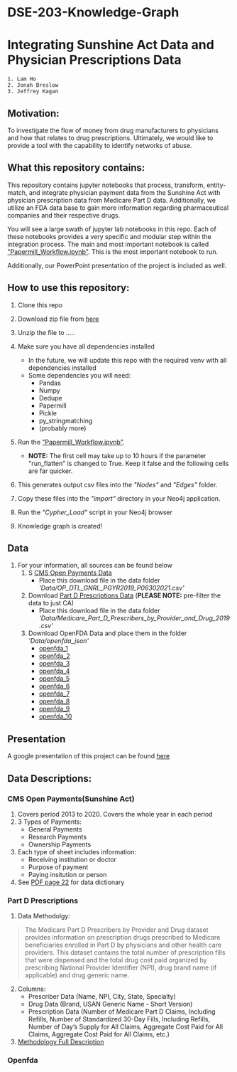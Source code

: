 # DSE-203-Knowledge-Graph
# Integrating Sunshine Act Data and Physician Prescriptions Data
    1. Lam Ho
    2. Jonah Breslow
    3. Jeffrey Kagan
    
## Motivation:
To investigate the flow of money from drug manufacturers to physicians and how that relates to drug prescriptions. Ultimately, we would like to provide a tool with the capability to identify networks of abuse.

## What this repository contains:
This repository contains jupyter notebooks that process, transform, entity-match, and integrate physician payment data from the Sunshine Act with physician prescription data from Medicare Part D data. Additionally, we utilize an FDA data base to gain more information regarding pharmaceutical companies and their respective drugs.

You will see a large swath of jupyter lab notebooks in this repo. Each of these notebooks provides a very specific and modular step within the integration process. The main and most important notebook is called ["Papermill_Workflow.ipynb"](https://github.com/JonahBreslow/DSE-203-Knowledge-Graph/blob/main/Papermill_Workflow.ipynb). This is the most important notebook to run.

Additionally, our PowerPoint presentation of the project is included as well.

## How to use this repository:
1. Clone this repo
2. Download zip file from [here]()
3. Unzip the file to .....
    
6. Make sure you have all dependencies installed
   - In the future, we will update this repo with the required venv with all dependencies installed
   - Some dependencies you will need:
      - Pandas
      - Numpy
      - Dedupe
      - Papermill
      - Pickle
      - py_stringmatching
      - (probably more)
7. Run the ["Papermill_Workflow.ipynb"](https://github.com/JonahBreslow/DSE-203-Knowledge-Graph/blob/main/Papermill_Workflow.ipynb).
   - **NOTE:** The first cell may take up to 10 hours if the parameter "run_flatten" is changed to True. Keep it false and the following cells are far quicker.
8. This generates output csv files into the *"Nodes"* and *"Edges"* folder. 
9. Copy these files into the *"import"* directory in your Neo4j application.
10. Run the *"Cypher_Load"* script in your Neo4j browser
11. Knowledge graph is created!

## Data 
1. For your information, all sources can be found below
    1. S [CMS Open Payments Data](https://openpaymentsdata.cms.gov/dataset/qsys-b88w)
       - Place this download file in the data folder *'Data/OP_DTL_GNRL_PGYR2019_P06302021.csv'*
    2. Download [Part D Prescriptions Data](https://data.cms.gov/provider-summary-by-type-of-service/medicare-part-d-prescribers/medicare-part-d-prescribers-by-provider-and-drug/data/2019) (**PLEASE NOTE:** pre-filter the data to just CA)
       - Place this download file in the data folder *'Data/Medicare_Part_D_Prescribers_by_Provider_and_Drug_2019.csv'*
    3. Download OpenFDA Data and place them in the folder *'Data/openfda_json'*
       - [openfda_1](https://download.open.fda.gov/drug/label/drug-label-0001-of-0010.json.zip)
       - [openfda_2](https://download.open.fda.gov/drug/label/drug-label-0002-of-0010.json.zip)
       - [openfda_3](https://download.open.fda.gov/drug/label/drug-label-0003-of-0010.json.zip)
       - [openfda_4](https://download.open.fda.gov/drug/label/drug-label-0004-of-0010.json.zip)
       - [openfda_5](https://download.open.fda.gov/drug/label/drug-label-0005-of-0010.json.zip)
       - [openfda_6](https://download.open.fda.gov/drug/label/drug-label-0006-of-0010.json.zip)
       - [openfda_7](https://download.open.fda.gov/drug/label/drug-label-0007-of-0010.json.zip)
       - [openfda_8](https://download.open.fda.gov/drug/label/drug-label-0008-of-0010.json.zip)
       - [openfda_9](https://download.open.fda.gov/drug/label/drug-label-0009-of-0010.json.zip)
       - [openfda_10](https://download.open.fda.gov/drug/label/drug-label-0010-of-0010.json.zip) 

## Presentation
A google presentation of this project can be found [here](https://docs.google.com/presentation/d/1CTyec4oKKbCgzUxYoKQenyqb7slMrhzmdhBv3PKmnYQ/edit#slide=id.g10623ce2b3e_2_283)


## Data Descriptions:

### CMS Open Payments(Sunshine Act)
1. Covers period 2013 to 2020. Covers the whole year in each period
2. 3 Types of Payments:
   - General Payments
   - Research Payments
   - Ownership Payments
3. Each type of sheet includes information:
   - Receiving institution or doctor
   - Purpose of payment
   - Paying insitution or person
4. See [PDF page 22](https://www.cms.gov/OpenPayments/Downloads/OpenPaymentsDataDictionary.pdf) for data dictionary
### Part D Prescriptions
1. Data Methodolgy:
>The Medicare Part D Prescribers by Provider and Drug dataset provides information on prescription drugs prescribed to Medicare beneficiaries enrolled in Part D by physicians and other health care providers. This dataset contains the total number of prescription fills that were dispensed and the total drug cost paid organized by prescribing National Provider Identifier (NPI), drug brand name (if applicable) and drug generic name.
2. Columns:
   - Prescriber Data (Name, NPI, City, State, Specialty)
   - Drug Data (Brand, USAN Generic Name - Short Version)
   - Prescription Data (Number of Medicare Part D Claims, Including Refills, Number of Standardized 30-Day Fills, Including Refills, Number of Day’s Supply for All Claims, Aggregate Cost Paid for All Claims, Aggregate Cost Paid for All Claims, etc.)
3. [Methodology Full Description](https://data.cms.gov/resources/medicare-part-d-prescribers-by-provider-and-drug-data-dictionary)
### Openfda
